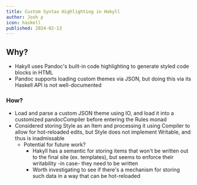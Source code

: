 ```yaml
---
title: Custom Syntax Highlighting in Hakyll
author: Josh ρ
icon: haskell
published: 2024-02-13
---
```


## Why?
  * Hakyll uses Pandoc's built-in code highlighting to generate
    styled code blocks in HTML
  * Pandoc supports loading custom themes via JSON,
    but doing this via its Haskell API is not well-documented

### How?
  * Load and parse a custom JSON theme using IO,
    and load it into a customized pandocCompiler before
    entering the Rules monad
  * Considered storing Style as an Item and processing
    it using Compiler to allow for hot-reloaded edits,
    but Style does not implement Writable, and thus is inadmissable
    * Potential for future work?
      * Hakyll has a semantic for storing items that won't be written
        out to the final site (ex. templates),
        but seems to enforce their writability -in case- they need to be written
      * Worth investigating to see if there's a mechanism
        for storing such data in a way that can be hot-reloaded

